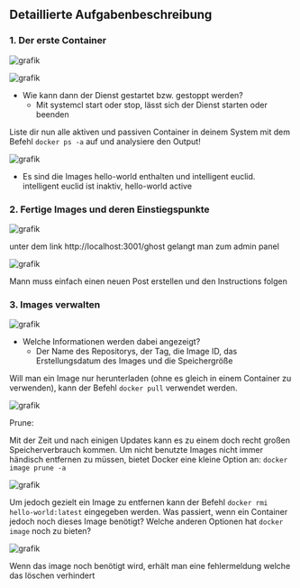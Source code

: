 

## Detaillierte Aufgabenbeschreibung

### 1. Der erste Container

![grafik](https://user-images.githubusercontent.com/78872776/228447985-dbc035db-fca0-4246-b8d3-68588ced288e.png)

![grafik](https://user-images.githubusercontent.com/78872776/228448329-45c6b745-18d7-420f-b9c6-0e9f1cca5613.png) 

* Wie kann dann der Dienst gestartet bzw. gestoppt werden?
  * Mit systemcl start oder stop, lässt sich der Dienst starten oder beenden

Liste dir nun alle aktiven und passiven Container in deinem System mit dem Befehl `docker ps -a` auf und analysiere den Output!

![grafik](https://user-images.githubusercontent.com/78872776/228449729-70e80532-4c74-462f-9a9c-61834ad97dbf.png)

* Es sind die Images hello-world enthalten und intelligent euclid. intelligent euclid ist inaktiv, hello-world active

### 2. Fertige Images und deren Einstiegspunkte

![grafik](https://user-images.githubusercontent.com/78872776/228453587-83e67db8-e4e6-4984-88b0-e9486aa1ba3b.png)

unter dem link http://localhost:3001/ghost gelangt man zum admin panel

![grafik](https://user-images.githubusercontent.com/78872776/228454396-f7ffa81e-27c1-48ed-a89a-e7a6a8da12ee.png)

Mann muss einfach einen neuen Post erstellen und den Instructions folgen

### 3. Images verwalten

![grafik](https://user-images.githubusercontent.com/78872776/228455539-d8473b94-ae6b-4fc5-9397-601d518d7473.png)



* Welche Informationen werden dabei angezeigt? 
  * Der Name des Repositorys, der Tag, die Image ID, das Erstellungsdatum des Images und die Speichergröße

Will man ein Image nur  herunterladen (ohne es gleich in einem Container zu verwenden), kann der Befehl `docker pull` verwendet werden.

![grafik](https://user-images.githubusercontent.com/78872776/228457694-1bb7f953-61a2-4041-a698-7a56db18a21f.png)

Prune:

Mit der Zeit und nach einigen Updates kann es zu einem doch recht großen Speicherverbrauch kommen. Um nicht benutzte Images nicht immer händisch entfernen zu müssen, bietet Docker eine kleine Option an: `docker image prune -a`

![grafik](https://user-images.githubusercontent.com/78872776/228458177-a0f53f1e-c5b3-45be-bb36-9c10a1c0e47c.png)

Um jedoch gezielt ein Image zu entfernen kann der Befehl `docker rmi hello-world:latest` eingegeben werden. Was passiert, wenn ein Container jedoch noch dieses Image benötigt? Welche anderen Optionen hat `docker image` noch zu bieten?

![grafik](https://user-images.githubusercontent.com/78872776/228458807-0386ba5f-731a-481c-8606-9c2b901012ce.png)

Wenn das image noch benötigt wird, erhält man eine fehlermeldung welche das löschen verhindert